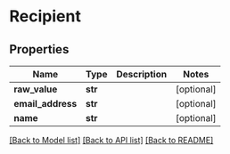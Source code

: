 # Recipient

## Properties
Name | Type | Description | Notes
------------ | ------------- | ------------- | -------------
**raw_value** | **str** |  | [optional] 
**email_address** | **str** |  | [optional] 
**name** | **str** |  | [optional] 

[[Back to Model list]](../README#documentation-for-models) [[Back to API list]](../README#documentation-for-api-endpoints) [[Back to README]](../README)


